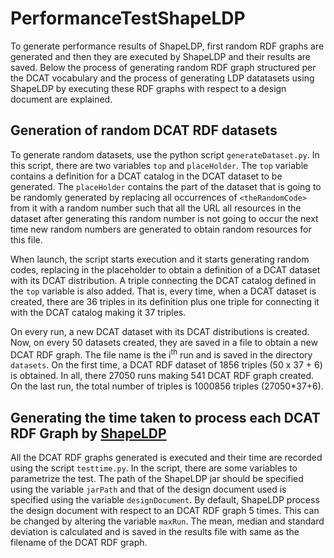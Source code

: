 
# PerformanceTestShapeLDP

To generate performance results of ShapeLDP, first random RDF graphs are generated and then they are executed by ShapeLDP and their results are saved. Below the process of generating random RDF graph structured per the DCAT vocabulary and the process of generating LDP datatasets using ShapeLDP by executing these RDF graphs with respect to a design document are explained. 


## Generation of random DCAT RDF datasets
To generate random datasets, use the python script `generateDataset.py`. In this script, there are two variables `top` and `placeHolder`.  The `top` variable contains a definition for a DCAT catalog in the DCAT dataset to be generated. The `placeHolder` contains the part of the dataset that is going to be randomly generated by replacing all occurrences of `<theRandomCode>` from it with a random number such that all the URL all resources in the dataset after generating this random number is not going to occur the next time new random numbers are generated to obtain random resources for this file.

When launch, the script starts execution and it starts generating random codes, replacing in the placeholder to obtain a definition of a DCAT dataset with its DCAT distribution. A triple connecting the DCAT catalog defined in the `top` variable is also added. That is, every time, when a DCAT dataset is created, there are 36 triples in its definition plus one triple for connecting it with the DCAT catalog making it 37 triples. 

On every run, a new DCAT dataset with its DCAT distributions is created. 
Now, on every 50 datasets created, they are saved in a file to obtain a new DCAT RDF graph. The file name is the i<sup>th</sup> run and is saved in the directory `datasets`. On the first time, a DCAT RDF dataset of  1856 triples (50 x 37 + 6) is obtained. In all, there 27050 runs making 541 DCAT RDF graph created. On the last run, the total number of triples is 1000856 triples (27050*37+6).

## Generating the time taken to process each DCAT RDF Graph by [ShapeLDP](https://github.com/noorbakerally/ShapeLDP)

All the DCAT RDF graphs generated is executed and their time are recorded using the script `testtime.py`. In the script, there are some variables to parametrize the test. The path of the ShapeLDP jar should be specified using the variable `jarPath`  and that of the design document used is specified using the variable `designDocument`. By default, ShapeLDP process the design document with respect to an DCAT RDF graph 5 times. This can be changed by altering the variable `maxRun`. The mean, median and standard deviation is calculated and is saved in the results file with same as the filename of the DCAT RDF graph.  

